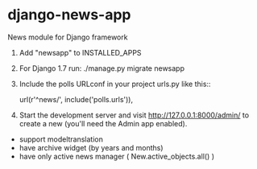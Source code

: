 django-news-app
===============

News module for Django framework


1. Add "newsapp" to INSTALLED_APPS
2. For Django 1.7 run:
./manage.py migrate newsapp

2. Include the polls URLconf in your project urls.py like this::

    url(r'^news/', include('polls.urls')),

3. Start the development server and visit http://127.0.0.1:8000/admin/
   to create a new (you'll need the Admin app enabled).


* support modeltranslation
* have archive widget (by years and months)
* have only active news manager ( New.active_objects.all() )
